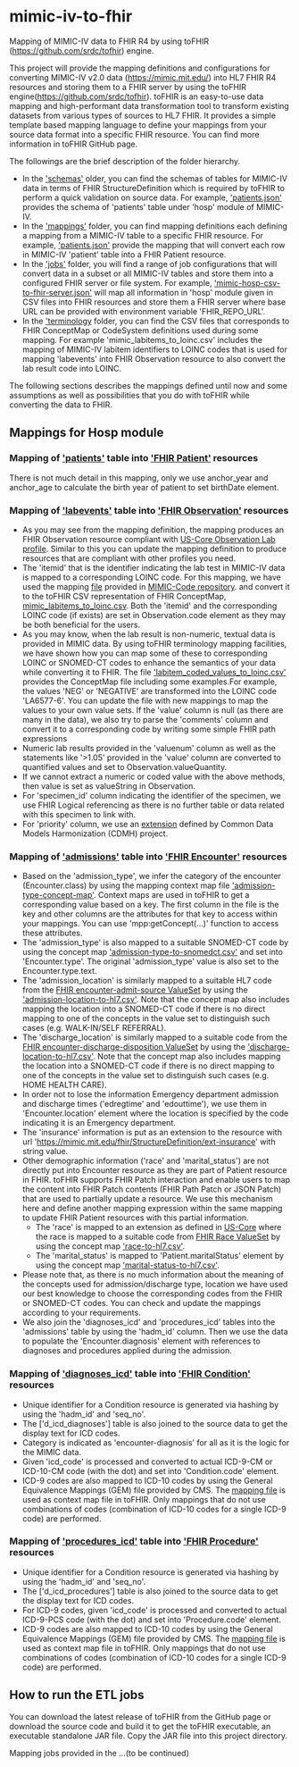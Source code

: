 # mimic-iv-to-fhir
Mapping of MIMIC-IV data to FHIR R4 by using toFHIR (https://github.com/srdc/tofhir) engine.

This project will provide the mapping definitions and configurations for converting MIMIC-IV v2.0 data (https://mimic.mit.edu/) 
into HL7 FHIR R4 resources and storing them to a FHIR server by using the toFHIR engine(https://github.com/srdc/tofhir). 
toFHIR is an easy-to-use data mapping and high-performant data transformation tool to transform existing datasets from 
various types of sources to HL7 FHIR. It provides a simple template based mapping language to define your mappings from 
your source data format into a specific FHIR resource. You can find more information in toFHIR GitHub page. 

The followings are the brief description of the folder hierarchy.
* In the ['schemas'](./schemas) older, you can find the schemas of tables for MIMIC-IV data in terms of FHIR StructureDefinition which is 
required by toFHIR to perform a quick validation on source data. For example, ['patients.json'](./schemas/hosp/patients.json) provides the schema of 
'patients' table under 'hosp' module of MIMIC-IV.
* In the ['mappings'](./mappings) folder, you can find mapping definitions each defining a mapping from a MIMIC-IV table to a specific 
FHIR resource. For example, ['patients.json'](./mappings/hosp/patients.json) provide the mapping that will convert each row in MIMIC-IV 'patient' table 
into a FHIR Patient resource.
* In the ['jobs'](./jobs) folder, you will find a range of job configurations that will convert data in a subset or all MIMIC-IV tables and 
store them into a configured FHIR server or file system. For example, ['mimic-hosp-csv-to-fhir-server.json'](./jobs/mimic-hosp-csv-to-fhir-server.json) 
will map all information in 'hosp' module given in CSV files into FHIR resources and store them a FHIR server where base 
URL can be provided with environment variable 'FHIR_REPO_URL'.
* In the ['terminology](./terminology) folder, you can find the CSV files that corresponds to FHIR ConceptMap or CodeSystem definitions 
used during some mapping. For example 'mimic_labitems_to_loinc.csv' includes the mapping of MIMIC-IV labitem identifiers 
to LOINC codes that is used for mapping 'labevents' into FHIR Observation resource to also convert the lab result code 
into LOINC.

The following sections describes the mappings defined until now and some assumptions as well as possibilities that you do 
with toFHIR while converting the data to FHIR.

## Mappings for Hosp module
### Mapping of ['patients'](https://mimic.mit.edu/docs/iv/modules/hosp/patients/) table into ['FHIR Patient'](http://www.hl7.org/FHIR/patient.html) resources
There is not much detail in this mapping, only we use anchor_year and anchor_age to calculate the birth year of patient 
to set birthDate element.

### Mapping of ['labevents'](https://mimic.mit.edu/docs/iv/modules/hosp/labevents/) table into ['FHIR Observation'](http://www.hl7.org/FHIR/observation.html) resources
* As you may see from the mapping definition, the mapping produces an FHIR Observation resource compliant with [US-Core Observation Lab profile](http://hl7.org/fhir/us/core/StructureDefinition/us-core-observation-lab). 
Similar to this you can update the mapping definition to produce resources that are compliant with other profiles you need.
* The 'itemid' that is the identifier indicating the lab test in MIMIC-IV data is mapped to a corresponding LOINC code. 
For this mapping, we have used the mapping [file](https://github.com/MIT-LCP/mimic-code/blob/main/mimic-iv/concepts/concept_map/d_labitems_to_loinc.csv) provided in [MIMIC-Code repository](https://github.com/MIT-LCP/mimic-code).
and convert it to the toFHIR CSV representation of FHIR ConceptMap, [mimic_labitems_to_loinc.csv](./terminology/mimic_labitems_to_loinc.csv).
Both the 'itemid' and the corresponding LOINC code (if exists) are set in Observation.code element as they may be both 
beneficial for the users. 
* As you may know, when the lab result is non-numeric, textual data is provided in MIMIC data. By using toFHIR terminology 
mapping facilities, we have shown how you can map some of these to corresponding LOINC or SNOMED-CT codes to enhance the 
semantics of your data while converting it to FHIR. The file ['labitem_coded_values_to_loinc.csv'](./terminology/labitem_coded_values_to_loinc.csv)
provides the ConceptMap file including some examples.For example, the values 'NEG' or 'NEGATIVE' are transformed into the LOINC 
code 'LA6577-6'. You can update the file with new mappings to map the values to your own value sets.
If the 'value' column is null (as there are many in the data), we also try to parse the 'comments' column and convert it to a corresponding code by 
writing some simple FHIR path expressions
* Numeric lab results provided in the 'valuenum' column as well as the statements like '>1.05' provided in the 
'value' column are converted to quantified values and set to Observation.valueQuantity.
* If we cannot extract a numeric or coded value with the above methods, then value is set as valueString in Observation.
* For 'specimen_id' column indicating the identifier of the specimen, we use FHIR Logical referencing as there is no further 
table or data related with this specimen to link with.
* For 'priority' column, we use an [extension](http://hl7.org/fhir/us/cdmh/StructureDefinition/cdmh-pcornet-lab-test-priority) defined by Common Data Models Harmonization (CDMH) project.

### Mapping of ['admissions'](https://mimic.mit.edu/docs/iv/modules/hosp/admissions/) table into ['FHIR Encounter'](http://www.hl7.org/FHIR/ecnounter.html) resources
* Based on the 'admission_type', we infer the category of the encounter (Encounter.class) by using the mapping context 
map file ['admission-type-concept-map'](./mappings/hosp/admission-type-concept-map.csv). Context maps are used in toFHIR 
to get a corresponding value based on a key. The first column in the file is the key and other columns are the attributes 
for that key to access within your mappings. You can use 'mpp:getConcept(...)' function to access these attributes.
* The 'admission_type' is also mapped to a suitable SNOMED-CT code by using the concept map ['admission-type-to-snomedct.csv'](./terminology/admission-type-to-snomedct.csv) and set into 'Encounter.type'. The original 'admission_type' 
value is also set to the Encounter.type.text.
* The 'admission_location' is similarly mapped to a suitable HL7 code from the [FHIR encounter-admit-source ValueSet](http://hl7.org/fhir/ValueSet/encounter-admit-source)  by using the ['admission-location-to-hl7.csv'](./terminology/admission-location-to-hl7.csv).
Note that the concept map also includes mapping the location into a SNOMED-CT code if there is no direct mapping to one of 
the concepts in the value set to distinguish such cases (e.g. WALK-IN/SELF REFERRAL).
* The 'discharge_location' is similarly mapped to a suitable  code from the [FHIR encounter-discharge-disposition ValueSet](http://hl7.org/fhir/ValueSet/encounter-discharge-disposition)  by using the ['discharge-location-to-hl7.csv'](./terminology/discharge-location-to-hl7.csv).
  Note that the concept map also includes mapping the location into a SNOMED-CT code if there is no direct mapping to one of
  the concepts in the value set to distinguish such cases (e.g. HOME HEALTH CARE).
* In order not to lose the information Emergency department admission and discharge times ('edregtime' and 'edouttime'), 
we use them in 'Encounter.location' element where the location is specified by the code indicating it is an Emergency 
department.
* The 'insurance' information is put as an extension to the resource with url 'https://mimic.mit.edu/fhir/StructureDefinition/ext-insurance'
with string value.
* Other demographic information ('race' and 'marital_status') are not directly put into Encounter resource as 
they are part of Patient resource in FHIR. toFHIR supports FHIR Patch interaction and enable users to 
map the content into FHIR Patch contents (FHIR Path Patch or JSON Patch) that are used to partially update a resource. 
We use this mechanism here and define another mapping expression within the same mapping to update FHIR Patient resources 
with this partial information.
  * The 'race' is mapped to an extension as defined in [US-Core](http://hl7.org/fhir/us/core/StructureDefinition/us-core-race) 
  where the race is mapped to a suitable code from [FHIR Race ValueSet](http://terminology.hl7.org/ValueSet/v3-Race) by 
  using the concept map ['race-to-hl7.csv'](./terminology/race-to-hl7.csv).
  * The 'marital_status' is mapped to 'Patient.maritalStatus' element by using the concept map ['marital-status-to-hl7.csv'](./terminology/marital-status-to-hl7.csv).
* Please note that, as there is no much information about the meaning of the concepts used for admission/discharge type, location 
we have used our best knowledge to choose the corresponding codes from the FHIR or SNOMED-CT codes. You can check and update 
the mappings according to your requirements.
* We also join the 'diagnoses_icd' and 'procedures_icd' tables into the 'admissions' table by using the 'hadm_id' column. 
Then we use the data to populate the 'Encounter.diagnosis' element with references to diagnoses and procedures applied 
during the admission.

### Mapping of ['diagnoses_icd'](https://mimic.mit.edu/docs/iv/modules/hosp/diagnoses_icd/) table into ['FHIR Condition'](http://hl7.org/fhir/condition.html) resources
* Unique identifier for a Condition resource is generated via hashing by using the 'hadm_id' and 'seq_no'.
* The ['d_icd_diagnoses'] table is also joined to the source data to get the display text for ICD codes.
* Category is indicated as 'encounter-diagnosis' for all as it is the logic for the MIMIC data.
* Given 'icd_code' is processed and converted to actual ICD-9-CM or ICD-10-CM code (with the dot) and set into 'Condition.code' element.
* ICD-9 codes are also mapped to ICD-10 codes by using the General Equivalence Mappings (GEM) file provided by CMS. The [mapping file](./mappings/hosp/icd9toicd10cmgem.csv) is used as context map file in toFHIR. 
Only mappings that do not use combinations of codes (combination of ICD-10 codes for a single ICD-9 code) are performed.  

### Mapping of ['procedures_icd'](https://mimic.mit.edu/docs/iv/modules/hosp/procedures_icd/) table into ['FHIR Procedure'](http://hl7.org/fhir/procedure.html) resources
* Unique identifier for a Condition resource is generated via hashing by using the 'hadm_id' and 'seq_no'.
* The ['d_icd_procedures'] table is also joined to the source data to get the display text for ICD codes.
* For ICD-9 codes, given 'icd_code' is processed and converted to actual ICD-9-PCS code (with the dot) and set into 'Procedure.code' element.
* ICD-9 codes are also mapped to ICD-10 codes by using the General Equivalence Mappings (GEM) file provided by CMS. The [mapping file](./mappings/hosp/icd9toicd10pcsgem.csv) is used as context map file in toFHIR.
Only mappings that do not use combinations of codes (combination of ICD-10 codes for a single ICD-9 code) are performed.

## How to run the ETL jobs
You can download the latest release of toFHIR from the GitHub page or download the source code and build it to get the 
toFHIR executable, an executable standalone JAR file. Copy the JAR file into this project directory.

Mapping jobs provided in the ...(to be continued)




